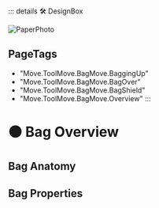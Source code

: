::: details 🛠 DesignBox

![PaperPhoto](/PaperPhoto/0048.jpg)
<h2>PageTags</h2>

- "Move.ToolMove.BagMove.BaggingUp"
- "Move.ToolMove.BagMove.BagOver"
- "Move.ToolMove.BagMove.BagShield"
- "Move.ToolMove.BagMove.Overview"
:::

# 🟠 <move>Bag Overview</move>

## Bag Anatomy

## Bag Properties